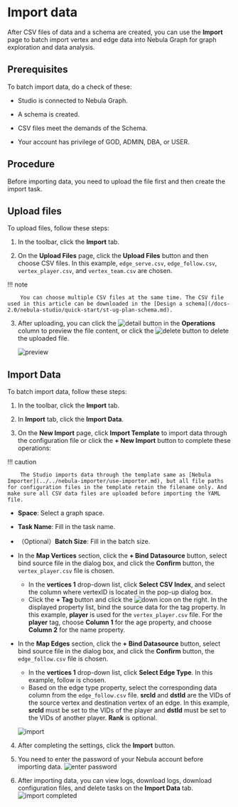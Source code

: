 # Import data

After CSV files of data and a schema are created, you can use the **Import** page to batch import vertex and edge data into Nebula Graph for graph exploration and data analysis.

## Prerequisites

To batch import data, do a check of these:

- Studio is connected to Nebula Graph.

- A schema is created.

- CSV files meet the demands of the Schema.

- Your account has privilege of GOD, ADMIN, DBA, or USER.

## Procedure

Before importing data, you need to upload the file first and then create the import task.
## Upload files

To upload files, follow these steps:

1. In the toolbar, click the **Import** tab.

2. On the **Upload Files** page, click the **Upload Files** button and then choose CSV files. In this example, `edge_serve.csv`, `edge_follow.csv`, `vertex_player.csv`, and `vertex_team.csv` are chosen.

  !!! note

        You can choose multiple CSV files at the same time. The CSV file used in this article can be downloaded in the [Design a schema](/docs-2.0/nebula-studio/quick-start/st-ug-plan-schema.md).

3. After uploading, you can click the ![detail](https://docs-cdn.nebula-graph.com.cn/figures/detail.png) button in the **Operations** column to preview the file content, or click the ![delete](https://docs-cdn.nebula-graph.com.cn/figures/alert-delete.png) button to delete the uploaded file.
   
   ![preview](https://docs-cdn.nebula-graph.com.cn/figures/st-ug-010-en.png)

## Import Data

To batch import data, follow these steps:

1. In the toolbar, click the **Import** tab.

2. In **Import** tab, click the **Import Data**.

3. On the **New Import** page, click **Import Template** to import data through the configuration file or click the **+ New Import** button to complete these operations:

  !!! caution

        The Studio imports data through the template same as [Nebula Importer](../../nebula-importer/use-importer.md), but all file paths for configuration files in the template retain the filename only. And make sure all CSV data files are uploaded before importing the YAML file.

  - **Space**: Select a graph space.
  - **Task Name**: Fill in the task name.
  - （Optional）**Batch Size**: Fill in the batch size.
  - In the **Map Vertices** section, click the **+ Bind Datasource** button, select bind source file in the dialog box, and click the **Confirm** button, the `vertex_player.csv` file is chosen.
    - In the **vertices 1** drop-down list, click **Select CSV Index**, and select the column where vertexID is located in the pop-up dialog box.
    - Click the **+ Tag** button and click the ![down](https://docs-cdn.nebula-graph.com.cn/figures/down.png) icon on the right. In the displayed property list, bind the source data for the tag property. In this example, **player** is used for the `vertex_player.csv` file. For the **player** tag, choose **Column 1** for the age property, and choose **Column 2** for the name property.
  - In the **Map Edges** section, click the **+ Bind Datasource** button, select bind source file in the dialog box, and click the **Confirm** button, the `edge_follow.csv` file is chosen.
    - In the **vertices 1** drop-down list, click **Select Edge Type**. In this example, follow is chosen.
    - Based on the edge type property, select the corresponding data column from the `edge_follow.csv` file. **srcId** and **dstId** are the VIDs of the source vertex and destination vertex of an edge. In this example, **srcId** must be set to the VIDs of the player and **dstId** must be set to the VIDs of another player. **Rank** is optional.
    
    ![import](https://docs-cdn.nebula-graph.com.cn/figures/st-ug-011-en.png)

4. After completing the settings, click the **Import** button.
  
5. You need to enter the password of your Nebula account before importing data.
  ![enter password](https://docs-cdn.nebula-graph.com.cn/figures/st-ug-014-en.png)

6. After importing data, you can view logs, download logs, download configuration files, and delete tasks on the **Import Data** tab.
  ![import completed](https://docs-cdn.nebula-graph.com.cn/figures/st-ug-012-en.png)


